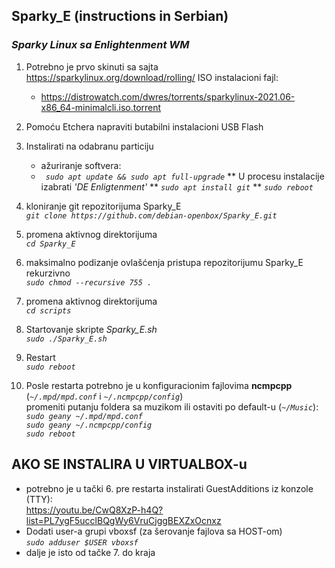 ## **Sparky_E** (instructions in Serbian)
### *Sparky Linux sa Enlightenment WM*

1. Potrebno je prvo skinuti sa sajta https://sparkylinux.org/download/rolling/ ISO instalacioni fajl:
    *  https://distrowatch.com/dwres/torrents/sparkylinux-2021.06-x86_64-minimalcli.iso.torrent 

1. Pomoću Etchera napraviti butabilni instalacioni USB Flash 
1. Instalirati na odabranu particiju
   * ažuriranje softvera:  
   * _` sudo apt update && sudo apt full-upgrade`_
   ** U procesu instalacije izabrati _'DE Enligtenment'_
   ** _`sudo apt install git`_
   ** _`sudo reboot`_
1. kloniranje git repozitorijuma Sparky_E  
_`git clone https://github.com/debian-openbox/Sparky_E.git`_
1. promena aktivnog direktorijuma  
_`cd Sparky_E`_
1. maksimalno podizanje ovlašćenja pristupa repozitorijumu Sparky_E rekurzivno  
_`sudo chmod --recursive 755 .`_
1. promena aktivnog direktorijuma  
_`cd scripts`_
1. Startovanje skripte _Sparky_E.sh_  
_`sudo ./Sparky_E.sh`_
1. Restart  
_`sudo reboot`_
1. Posle restarta potrebno je u konfiguracionim fajlovima **ncmpcpp** (_`~/.mpd/mpd.conf`_ i _`~/.ncmpcpp/config`_)  
promeniti putanju foldera sa muzikom ili ostaviti po default-u (_`~/Music`_):  
_`sudo geany ~/.mpd/mpd.conf`_  
_`sudo geany ~/.ncmpcpp/config`_  
_`sudo reboot`_

## AKO SE INSTALIRA U VIRTUALBOX-u
* potrebno je u tački 6. pre restarta instalirati GuestAdditions iz konzole (TTY):  
https://youtu.be/CwQ8XzP-h4Q?list=PL7ygF5ucclBQgWy6VruCjggBEXZxOcnxz
* Dodati user-a grupi vboxsf (za šerovanje fajlova sa HOST-om)  
_`sudo adduser $USER vboxsf`_
* dalje je isto od tačke 7. do kraja

